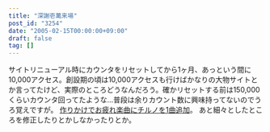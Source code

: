 ```yaml
---
title: "深謝壱萬来場"
post_id: "3254"
date: "2005-02-15T00:00:00+09:00"
draft: false
tag: []
---
```



サイトリニューアル時にカウンタをリセットしてから1ヶ月、あっという間に10,000アクセス。創設期の頃は10,000アクセスも行けばかなりの大物サイトとか言ってたけど、実際のところどうなんだろう。確かリセットする前は150,000くらいカウンタ回ってたような…普段は余りカウント数に興味持ってないのでうろ覚えですが。 [作りかけでお疲れ楽曲にチルノを1曲追加](/3253)。  あと細々としたところを修正したりとかしなかったりとか。
